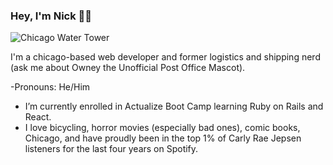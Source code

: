 ### Hey, I'm Nick 🧑‍💻

![Chicago Water Tower](https://www.rentcafe.com/blog/wp-content/uploads/sites/62/2016/05/Water-Tower-Chicago-via-Antony-Caldaroni.jpg)

I'm a chicago-based web developer and former logistics and shipping nerd (ask me about Owney the Unofficial Post Office Mascot). 

-Pronouns: He/Him
- I’m currently enrolled in Actualize Boot Camp learning Ruby on Rails and React.
- I love bicycling, horror movies (especially bad ones), comic books, Chicago, and have proudly been in the top 1% of Carly Rae Jepsen listeners for the last four years on Spotify.

<!--
**nickgonzalez42/nickgonzalez42** is a ✨ _special_ ✨ repository because its `README.md` (this file) appears on your GitHub profile.

Here are some ideas to get you started:

- 🔭 I’m currently working on ...
- 🌱 I’m currently learning ...
- 👯 I’m looking to collaborate on ...
- 🤔 I’m looking for help with ...
- 💬 Ask me about ...
- 📫 How to reach me: ...
- 😄 Pronouns: ...
- ⚡ Fun fact: ...
-->
